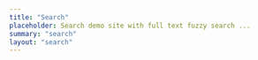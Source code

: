 ```yaml
---
title: "Search"
placeholder: Search demo site with full text fuzzy search ...
summary: "search"
layout: "search"
---
```

